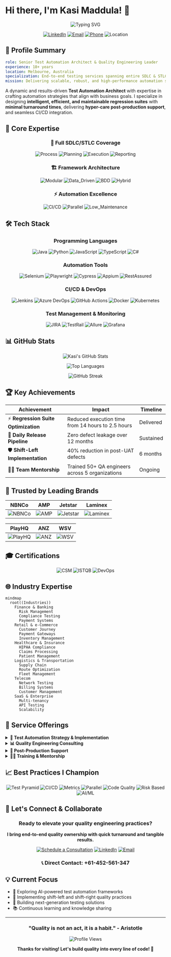 # Hi there, I'm Kasi Maddula! 👋

<div align="center">
  
![Typing SVG](https://readme-typing-svg.herokuapp.com?font=Fira+Code&size=28&duration=3000&pause=1000&color=00D4FF&center=true&vCenter=true&width=800&lines=Senior+Test+Automation+Architect;Quality+Engineering+Leader;18%2B+Years+Experience;SDLC+%26+STLC+Expert;Automation+Framework+Designer)

[![LinkedIn](https://img.shields.io/badge/LinkedIn-0077B5?style=for-the-badge&logo=linkedin&logoColor=white)](https://www.linkedin.com/in/kasimaddula/)
[![Email](https://img.shields.io/badge/Email-D14836?style=for-the-badge&logo=gmail&logoColor=white)](mailto:kasi.maddula@gmail.com)
[![Phone](https://img.shields.io/badge/Phone-25D366?style=for-the-badge&logo=whatsapp&logoColor=white)](tel:+61452561347)
![Location](https://img.shields.io/badge/Melbourne-Australia-red?style=for-the-badge&logo=googlemaps&logoColor=white)

</div>

## 🚀 Profile Summary

```yaml
role: Senior Test Automation Architect & Quality Engineering Leader
experience: 18+ years
location: Melbourne, Australia
specialization: End-to-end testing services spanning entire SDLC & STLC
mission: Delivering scalable, robust, and high-performance automation solutions
```

A dynamic and results-driven **Test Automation Architect** with expertise in crafting automation strategies that align with business goals. I specialize in designing **intelligent, efficient, and maintainable regression suites** with **minimal turnaround times**, delivering **hyper-care post-production support**, and seamless CI/CD integration.

## 🎯 Core Expertise

<div align="center">

### 🔄 Full SDLC/STLC Coverage
![Process](https://img.shields.io/badge/Test_Strategy-4CAF50?style=flat-square&logo=target&logoColor=white)
![Planning](https://img.shields.io/badge/Planning-2196F3?style=flat-square&logo=calendar&logoColor=white)
![Execution](https://img.shields.io/badge/Execution-FF9800?style=flat-square&logo=play&logoColor=white)
![Reporting](https://img.shields.io/badge/Reporting-9C27B0?style=flat-square&logo=chart-line&logoColor=white)

### 🏗️ Framework Architecture
![Modular](https://img.shields.io/badge/Modular-00BCD4?style=flat-square&logo=puzzle-piece&logoColor=white)
![Data_Driven](https://img.shields.io/badge/Data_Driven-795548?style=flat-square&logo=database&logoColor=white)
![BDD](https://img.shields.io/badge/BDD-8BC34A?style=flat-square&logo=cucumber&logoColor=white)
![Hybrid](https://img.shields.io/badge/Hybrid-FFC107?style=flat-square&logo=layers&logoColor=white)

### ⚡ Automation Excellence
![CI/CD](https://img.shields.io/badge/CI/CD_Integration-FF5722?style=flat-square&logo=jenkins&logoColor=white)
![Parallel](https://img.shields.io/badge/Parallel_Execution-3F51B5?style=flat-square&logo=parallel&logoColor=white)
![Low_Maintenance](https://img.shields.io/badge/Low_Maintenance-4CAF50?style=flat-square&logo=tools&logoColor=white)

</div>

## 🛠️ Tech Stack

<div align="center">

### Programming Languages
![Java](https://img.shields.io/badge/Java-ED8B00?style=for-the-badge&logo=openjdk&logoColor=white)
![Python](https://img.shields.io/badge/Python-3776AB?style=for-the-badge&logo=python&logoColor=white)
![JavaScript](https://img.shields.io/badge/JavaScript-F7DF1E?style=for-the-badge&logo=javascript&logoColor=black)
![TypeScript](https://img.shields.io/badge/TypeScript-007ACC?style=for-the-badge&logo=typescript&logoColor=white)
![C#](https://img.shields.io/badge/C%23-239120?style=for-the-badge&logo=c-sharp&logoColor=white)

### Automation Tools
![Selenium](https://img.shields.io/badge/Selenium-43B02A?style=for-the-badge&logo=selenium&logoColor=white)
![Playwright](https://img.shields.io/badge/Playwright-2EAD33?style=for-the-badge&logo=playwright&logoColor=white)
![Cypress](https://img.shields.io/badge/Cypress-17202C?style=for-the-badge&logo=cypress&logoColor=white)
![Appium](https://img.shields.io/badge/Appium-663399?style=for-the-badge&logo=appium&logoColor=white)
![RestAssured](https://img.shields.io/badge/RestAssured-FF6C37?style=for-the-badge&logo=postman&logoColor=white)

### CI/CD & DevOps
![Jenkins](https://img.shields.io/badge/Jenkins-D24939?style=for-the-badge&logo=jenkins&logoColor=white)
![Azure DevOps](https://img.shields.io/badge/Azure_DevOps-0078D4?style=for-the-badge&logo=azure-devops&logoColor=white)
![GitHub Actions](https://img.shields.io/badge/GitHub_Actions-2088FF?style=for-the-badge&logo=github-actions&logoColor=white)
![Docker](https://img.shields.io/badge/Docker-2496ED?style=for-the-badge&logo=docker&logoColor=white)
![Kubernetes](https://img.shields.io/badge/Kubernetes-326CE5?style=for-the-badge&logo=kubernetes&logoColor=white)

### Test Management & Monitoring
![JIRA](https://img.shields.io/badge/JIRA-0052CC?style=for-the-badge&logo=jira&logoColor=white)
![TestRail](https://img.shields.io/badge/TestRail-65C179?style=for-the-badge&logo=testrail&logoColor=white)
![Allure](https://img.shields.io/badge/Allure-FF6B35?style=for-the-badge&logo=allure&logoColor=white)
![Grafana](https://img.shields.io/badge/Grafana-F46800?style=for-the-badge&logo=grafana&logoColor=white)

</div>

## 📊 GitHub Stats

<div align="center">
  
![Kasi's GitHub Stats](https://github-readme-stats.vercel.app/api?username=kasimaddula&show_icons=true&theme=radical&hide_border=true&count_private=true)

![Top Languages](https://github-readme-stats.vercel.app/api/top-langs/?username=kasimaddula&layout=compact&theme=radical&hide_border=true)

![GitHub Streak](https://github-readme-streak-stats.herokuapp.com/?user=kasimaddula&theme=radical&hide_border=true)

</div>

## 🏆 Key Achievements

<div align="center">

| Achievement | Impact | Timeline |
|-------------|--------|----------|
| ⚡ **Regression Suite Optimization** | Reduced execution time from 14 hours to 2.5 hours | Delivered |
| 🚀 **Daily Release Pipeline** | Zero defect leakage over 12 months | Sustained |
| 🛡️ **Shift-Left Implementation** | 40% reduction in post-UAT defects | 6 months |
| 👨‍🏫 **Team Mentorship** | Trained 50+ QA engineers across 5 organizations | Ongoing |

</div>

## 🏢 Trusted by Leading Brands

<div align="center">

| NBNCo | AMP | Jetstar | Laminex |
|-------|-----|---------|---------|
| ![NBNCo](https://github.com/user-attachments/assets/7093a580-80e9-4ec0-9890-e0d152123a75) | ![AMP](https://github.com/user-attachments/assets/a2654114-86ad-4b87-857b-cf17206c77cc) | ![Jetstar](https://github.com/user-attachments/assets/d50c0433-1c1d-432b-a89a-10b6b7187c49) | ![Laminex](https://github.com/user-attachments/assets/5888821a-c6e9-466f-a3d2-4a4056643e45) |

| PlayHQ | ANZ | WSV |
|--------|-----|-----|
| ![PlayHQ](https://github.com/user-attachments/assets/09a72307-623a-48dd-9f4c-a96b6336315f) | ![ANZ](https://github.com/user-attachments/assets/c9ce4dc5-5d0a-44c7-965a-7c4af2cdb0a4) | ![WSV](https://github.com/user-attachments/assets/4983ddc5-5d0a-44c7-965a-7c4af2cdb0a4) |

</div>

## 🎓 Certifications

<div align="center">

![CSM](https://img.shields.io/badge/Certified_ScrumMaster-CSM-blue?style=for-the-badge&logo=scrumalliance&logoColor=white)
![ISTQB](https://img.shields.io/badge/ISTQB-Advanced_Test_Automation-green?style=for-the-badge&logo=istqb&logoColor=white)
![DevOps](https://img.shields.io/badge/Certified-DevOps_Professional-orange?style=for-the-badge&logo=devops&logoColor=white)

</div>

## 🌐 Industry Expertise

```mermaid
mindmap
  root((Industries))
    Finance & Banking
      Risk Management
      Compliance Testing
      Payment Systems
    Retail & e-Commerce
      Customer Journey
      Payment Gateways
      Inventory Management
    Healthcare & Insurance
      HIPAA Compliance
      Claims Processing
      Patient Management
    Logistics & Transportation
      Supply Chain
      Route Optimization
      Fleet Management
    Telecom
      Network Testing
      Billing Systems
      Customer Management
    SaaS & Enterprise
      Multi-tenancy
      API Testing
      Scalability
```

## 🎯 Service Offerings

<details>
<summary><b>🔧 Test Automation Strategy & Implementation</b></summary>

- Framework design and architecture
- CI/CD pipeline integration
- Automated regression suites
- Cross-browser and cross-platform testing
- API and database testing automation

</details>

<details>
<summary><b>📊 Quality Engineering Consulting</b></summary>

- Test strategy and planning
- QA process optimization
- Team capability assessment
- Quality metrics and KPIs setup
- Risk-based testing approaches

</details>

<details>
<summary><b>🚀 Post-Production Support</b></summary>

- Hyper-care monitoring
- Production issue analysis
- Hotfix validation
- Synthetic monitoring setup
- Performance monitoring

</details>

<details>
<summary><b>👨‍🏫 Training & Mentorship</b></summary>

- Test automation best practices
- Framework development training
- CI/CD integration workshops
- Quality culture transformation
- Individual and team coaching

</details>

## 📈 Best Practices I Champion

<div align="center">

![Test Pyramid](https://img.shields.io/badge/Test_Pyramid-Alignment-success?style=flat-square&logo=triangle&logoColor=white)
![CI/CD](https://img.shields.io/badge/CI/CD-Early_Feedback-blue?style=flat-square&logo=jenkins&logoColor=white)
![Metrics](https://img.shields.io/badge/Quality-Metrics_&_KPIs-orange?style=flat-square&logo=chart-line&logoColor=white)
![Parallel](https://img.shields.io/badge/Parallel-Distributed_Execution-purple?style=flat-square&logo=parallel&logoColor=white)
![Code Quality](https://img.shields.io/badge/Code_Quality-In_Test_Code-red?style=flat-square&logo=code&logoColor=white)
![Risk Based](https://img.shields.io/badge/Risk_Based-Test_Design-green?style=flat-square&logo=target&logoColor=white)
![AI/ML](https://img.shields.io/badge/AI/ML-Testing_Readiness-teal?style=flat-square&logo=brain&logoColor=white)

</div>

## 🤝 Let's Connect & Collaborate

<div align="center">

### Ready to elevate your quality engineering practices?

**I bring end-to-end quality ownership with quick turnaround and tangible results.**

[![Schedule a Consultation](https://img.shields.io/badge/Schedule-Consultation-success?style=for-the-badge&logo=calendar&logoColor=white)](mailto:kasi.maddula@gmail.com)
[![LinkedIn](https://img.shields.io/badge/Connect_on-LinkedIn-blue?style=for-the-badge&logo=linkedin&logoColor=white)](https://www.linkedin.com/in/kasimaddula/)
[![Email](https://img.shields.io/badge/Send-Email-red?style=for-the-badge&logo=gmail&logoColor=white)](mailto:kasi.maddula@gmail.com)

### 📞 **Direct Contact:** +61-452-561-347

</div>

## 💡 Current Focus

- 🔬 Exploring AI-powered test automation frameworks
- 🌟 Implementing shift-left and shift-right quality practices
- 🎯 Building next-generation testing solutions
- 📚 Continuous learning and knowledge sharing

---

<div align="center">

### "Quality is not an act, it is a habit." - Aristotle

![Profile Views](https://komarev.com/ghpvc/?username=kasimaddula&label=Profile%20views&color=0e75b6&style=flat)

**Thanks for visiting! Let's build quality into every line of code! 🚀**

</div>
